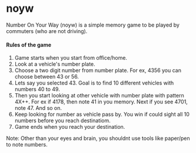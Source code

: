 # noyw
Number On Your Way (noyw) is a simple memory game to be played by commuters (who are not driving). 

#### Rules of the game


1. Game starts when you start from office/home.
2. Look at a vehicle's number plate.
3. Choose a two digit number from number plate. For ex, 4356 you can choose between 43 or 56.
4. Lets say you selected 43. Goal is to find 10 different vehicles with numbers 40 to 49.
5. Then you start looking at other vehicle with number plate with pattern 4X++. For ex if 4178, then note 41 in you memory. Next if you see 4701, note 47. And so on.
6. Keep looking for number as vehicle pass by. You win if could sight all 10 numbers before you reach destinatiom.
7. Game ends when you reach your destination.

Note: Other than your eyes and brain, you shouldnt use tools like paper/pen to note numbers.



